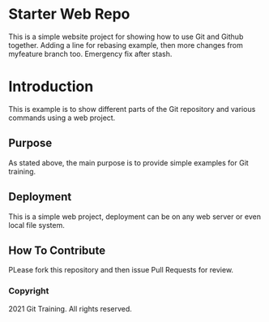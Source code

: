 # Starter Web Repo

This is a simple website project for showing how to use Git and Github together.
Adding a line for rebasing example, then more changes from myfeature branch too.
Emergency fix after stash.

# Introduction

This is example is to show different parts of the Git repository and various commands using a web project.

## Purpose

As stated above, the main purpose is to provide simple examples for Git training.

## Deployment

This is a simple web project, deployment can be on any web server or even local file system.

## How To Contribute

PLease fork this repository and then issue Pull Requests for review.

### Copyright
2021 Git Training. All rights reserved.